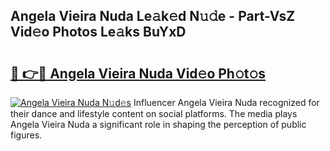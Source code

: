 ## Angela Vieira Nuda Le𝚊k𝚎d N𝚞𝚍e - Part-VsZ Vid𝚎o Photos Le𝚊ks BuYxD

# <h2><a href="http://fbffgv.evod.top/?m=Angela+Vieira+Nuda">🔗 👉🔴 Angela Vieira Nuda Vid𝚎o Ph𝚘t𝚘s</a></h2>

[![Angela Vieira Nuda N𝚞d𝚎s](https://i.imgur.com/8V9OHl7.gif)](http://fbffgv.evod.top/?m=Angela+Vieira+Nuda)
Influencer Angela Vieira Nuda recognized for their dance and lifestyle content on social platforms. The media plays Angela Vieira Nuda a significant role in shaping the perception of public figures. 
